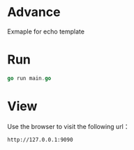 # Advance
Exmaple for echo template

# Run
```go
go run main.go
```

# View
Use the browser to visit the following url：
```
http://127.0.0.1:9090
```

